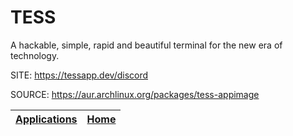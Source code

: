 # TESS

 A hackable, simple, rapid and beautiful terminal for the new era of technology.

 SITE: https://tessapp.dev/discord

 SOURCE: https://aur.archlinux.org/packages/tess-appimage

 | [Applications](https://portable-linux-apps.github.io/apps.html) | [Home](https://portable-linux-apps.github.io)
 | --- | --- |
